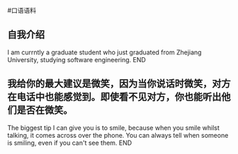 #口语语料  

## 自我介绍
I am currntly a graduate student who just graduated from Zhejiang University, studying software engineering.
END
<!--ID: 1713591220504-->


## 我给你的最大建议是微笑，因为当你说话时微笑，对方在电话中也能感觉到。即使看不见对方，你也能听出他们是否在微笑。
The biggest tip I can give you is to smile, because when you smile whilst talking, it comes across over the phone. You can always tell when someone is smiling, even if you can't see them.
END
<!--ID: 1713591402913-->

